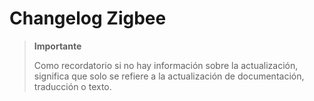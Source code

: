 # Changelog Zigbee

>**Importante**
>
>Como recordatorio si no hay información sobre la actualización, significa que solo se refiere a la actualización de documentación, traducción o texto.
